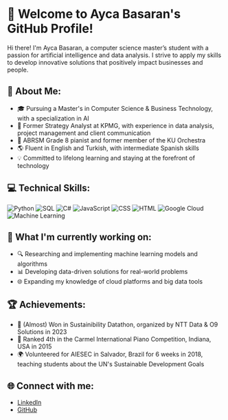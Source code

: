 # 👋 Welcome to Ayca Basaran's GitHub Profile!

Hi there! I'm Ayca Basaran, a computer science master’s student with a passion for artificial intelligence and data analysis. I strive to apply my skills to develop innovative solutions that positively impact businesses and people.

## 🚀 About Me:

- 🎓 Pursuing a Master's in Computer Science & Business Technology, with a specialization in AI
- 💼 Former Strategy Analyst at KPMG, with experience in data analysis, project management and client communication
- 🎹 ABRSM Grade 8 pianist and former member of the KU Orchestra
- 🌎 Fluent in English and Turkish, with intermediate Spanish skills
- 💡 Committed to lifelong learning and staying at the forefront of technology

## 💻 Technical Skills:

![Python](https://img.shields.io/badge/Python-3776AB?style=for-the-badge&logo=python&logoColor=white)
![SQL](https://img.shields.io/badge/SQL-4479A1?style=for-the-badge&logo=sql&logoColor=white)
![C#](https://img.shields.io/badge/C%23-239120?style=for-the-badge&logo=csharp&logoColor=white)
![JavaScript](https://img.shields.io/badge/JavaScript-F7DF1E?style=for-the-badge&logo=javascript&logoColor=black)
![CSS](https://img.shields.io/badge/CSS-1572B6?style=for-the-badge&logo=css3&logoColor=white)
![HTML](https://img.shields.io/badge/HTML-E34F26?style=for-the-badge&logo=html5&logoColor=white)
![Google Cloud](https://img.shields.io/badge/Google_Cloud-4285F4?style=for-the-badge&logo=googlecloud&logoColor=white)
![Machine Learning](https://img.shields.io/badge/Machine_Learning-F44A3E?style=for-the-badge&logo=DeepLearning&logoColor=white)

## 🤖 What I'm currently working on:

- 🔍 Researching and implementing machine learning models and algorithms
- 📊 Developing data-driven solutions for real-world problems
- 🌐 Expanding my knowledge of cloud platforms and big data tools

## 🏆 Achievements:

- 🥇 (Almost) Won in Sustainibility Datathon, organized by NTT Data & O9 Solutions in 2023
- 🎼 Ranked 4th in the Carmel International Piano Competition, Indiana, USA in 2015
- 🌍 Volunteered for AIESEC in Salvador, Brazil for 6 weeks in 2018, teaching students about the UN's Sustainable Development Goals

## 🌐 Connect with me:

- [LinkedIn](https://www.linkedin.com/in/ayca-basaran)
- [GitHub](https://www.github.com/aycabasaran)
